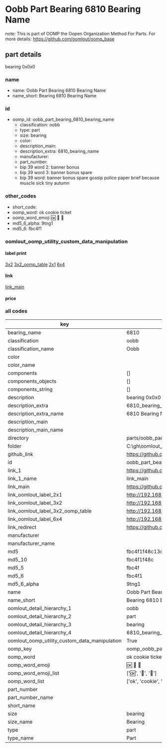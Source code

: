 # Oobb Part Bearing 6810 Bearing Name  

note: This is part of OOMP the Oopen Organization Method For Parts. For more details: https://github.com/oomlout/oomp_base

##  part details
  



bearing 0x0x0



### name
* name: Oobb Part Bearing 6810 Bearing Name
* name_short: Bearing 6810 Bearing Name
### id
* oomp_id: oobb_part_bearing_6810_bearing_name
  * classification: oobb
  * type: part
  * size: bearing
  * color: 
  * description_main: 
  * description_extra: 6810_bearing_name
  * manufacturer: 
  * part_number: 
  * bip 39 word 2: banner bonus
  * bip 39 word 3: banner bonus spare
  * bip 39 word: banner bonus spare gossip police paper brief because muscle sick tiny autumn

### other_codes
* short_code: 
* oomp_word: ok cookie ticket
* oomp_word_emoji :ok: :cookie: :ticket:
* md5_6_alpha: 9tng1
* md5_6: fbc4f1






### oomlout_oomp_utility_custom_data_manipulation
#### label print
[3x2](http://192.168.1.245:1112/?label=oomp%209tng1)
[3x2_oomp_table](http://192.168.1.108:1112/?label=oomp%209tng1)
[2x1](http://192.168.1.242:1112/?label=oomp%209tng1)
[6x4](http://192.168.1.55:1112/?label=oomp%209tng1)    

#### link

[link_main](https://github.com/oomlout/oomlout_oobb_version_4_generated_parts/tree/main/navigation_oomp/oobb/part/bearing//6810_bearing_name/part)                              

#### price







### all codes 
| key | value |  
| --- | --- |  
| bearing_name | 6810 |  
| classification | oobb |  
| classification_name | Oobb |  
| color |  |  
| color_name |  |  
| components | [] |  
| components_objects | [] |  
| components_string | [] |  
| description | bearing 0x0x0 |  
| description_extra | 6810_bearing_name |  
| description_extra_name | 6810 Bearing Name |  
| description_main |  |  
| description_main_name |  |  
| directory | parts/oobb_part_bearing_6810_bearing_name |  
| folder | C:\gh\oomlout_oobb_version_4_generated_parts\parts\oobb_part_bearing_6810_bearing_name |  
| github_link | https://github.com/oomlout/oomlout_oomp_part_src/tree/main/parts/oobb_part_bearing_6810_bearing_name |  
| id | oobb_part_bearing_6810_bearing_name |  
| link_1 | https://github.com/oomlout/oomlout_oobb_version_4_generated_parts/tree/main/navigation_oomp/oobb/part/bearing//6810_bearing_name/part |  
| link_1_name | link_main |  
| link_main | https://github.com/oomlout/oomlout_oobb_version_4_generated_parts/tree/main/navigation_oomp/oobb/part/bearing//6810_bearing_name/part |  
| link_oomlout_label_2x1 | http://192.168.1.242:1112/?label=oomp%209tng1 |  
| link_oomlout_label_3x2 | http://192.168.1.245:1112/?label=oomp%209tng1 |  
| link_oomlout_label_3x2_oomp_table | http://192.168.1.108:1112/?label=oomp%209tng1 |  
| link_oomlout_label_6x4 | http://192.168.1.55:1112/?label=oomp%209tng1 |  
| link_redirect | https://github.com/oomlout/oomlout_oobb_version_4_generated_parts/tree/main/parts/hardware_bearing_6810 |  
| manufacturer |  |  
| manufacturer_name |  |  
| md5 | fbc4f1f48c13c37e7fd3d64fa0c65892 |  
| md5_10 | fbc4f1f48c |  
| md5_5 | fbc4f |  
| md5_6 | fbc4f1 |  
| md5_6_alpha | 9tng1 |  
| name | Oobb Part Bearing 6810 Bearing Name |  
| name_short | Bearing 6810 Bearing Name |  
| oomlout_detail_hierarchy_1 | oobb |  
| oomlout_detail_hierarchy_2 | part |  
| oomlout_detail_hierarchy_3 | bearing |  
| oomlout_detail_hierarchy_4 | 6810_bearing_name |  
| oomlout_oomp_utility_custom_data_manipulation | True |  
| oomp_key | oomp_oobb_part_bearing_6810_bearing_name |  
| oomp_word | ok cookie ticket |  
| oomp_word_emoji | :ok: :cookie: :ticket: |  
| oomp_word_emoji_list | [':ok:', ':cookie:', ':ticket:'] |  
| oomp_word_list | ['ok', 'cookie', 'ticket'] |  
| part_number |  |  
| part_number_name |  |  
| short_name |  |  
| size | bearing |  
| size_name | Bearing |  
| type | part |  
| type_name | Part |  

